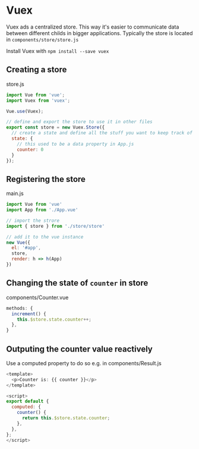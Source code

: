 # Vuex 

Vuex ads a centralized store. This way it's easier to communicate data between different childs in bigger applications. Typically the store is located in `components/store/store.js`

Install Vuex with `npm install --save vuex`

## Creating a store

store.js

```js
import Vue from 'vue';
import Vuex from 'vuex';

Vue.use(Vuex);

// define and export the store to use it in other files
export const store = new Vuex.Store({
  // create a state and define all the stuff you want to keep track of
  state: {
    // this used to be a data property in App.js
    counter: 0
  }
});
```

## Registering the store

main.js

```js
import Vue from 'vue'
import App from './App.vue'

// import the strore
import { store } from './store/store'

// add it to the vue instance 
new Vue({
  el: '#app',
  store,
  render: h => h(App)
})
```

## Changing the state of `counter` in store

components/Counter.vue

```js
methods: {
  increment() {
    this.$store.state.counter++;
  },
}
```

## Outputing the counter value reactively

Use a computed property to do so e.g. in components/Result.js

```js
<template>
  <p>Counter is: {{ counter }}</p>
</template>

<script>
export default {
  computed: {
    counter() {
      return this.$store.state.counter;
    },
  },
};
</script>

```